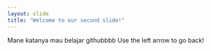 ```yaml
---
layout: slide
title: "Welcome to our second slide!"
---
```

Mane katanya mau belajar githubbbb
Use the left arrow to go back!
